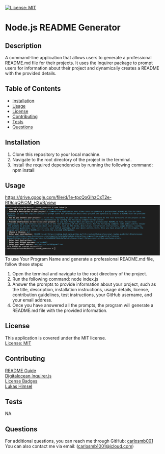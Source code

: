 [![License: MIT](https://img.shields.io/badge/License-MIT-yellow.svg)](https://opensource.org/licenses/MIT)
# Node.js README Generator

## Description
A command-line application that allows users to generate a professional README.md file for their projects. It uses the Inquirer package to prompt users for information about their project and dynamically creates a README with the provided details.

## Table of Contents
- [Installation](#installation)
- [Usage](#usage)
- [License](#license)
- [Contributing](#contributing)
- [Tests](#tests)
- [Questions](#questions)

## Installation
1. Clone this repository to your local machine.
2. Navigate to the root directory of the project in the terminal.
3. Install the required dependencies by running the following command:
npm install

 ## Usage
 https://drive.google.com/file/d/1e-tpcQoGIhzCxT2e-Rf9cgQPiOM_HXuB/view<br>
 ![Inputs](<utils/README screenshot.png>)<br>
To use Your Program Name and generate a professional README.md file, follow these steps:<br>
1. Open the terminal and navigate to the root directory of the project.
2. Run the following command: node index.js
3. Answer the prompts to provide information about your project, such as the title, description, installation instructions, usage details, license, contribution guidelines, test instructions, your GitHub username, and your email address.
4. Once you have answered all the prompts, the program will generate a README.md file with the provided information.

## License
This application is covered under the MIT license.<br>
[License: MIT](https://opensource.org/licenses/MIT)


## Contributing
[README Guide](https://coding-boot-camp.github.io/full-stack/github/professional-readme-guide)<br>
[Digitalocean Inquirer.js](https://www.digitalocean.com/community/tutorials/nodejs-interactive-command-line-prompts)<br>
[License Badges](https://gist.github.com/lukas-h/2a5d00690736b4c3a7ba)<br>
[Lukas Himsel](https://gist.github.com/lukas-h)<br>

## Tests
NA 
## Questions
For additional questions, you can reach me through GitHub: [carlosmb001](https://github.com/carlosmb001/)
You can also contact me via email: (carlosmb1001@icloud.com)
